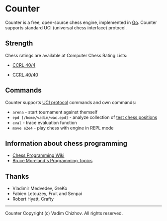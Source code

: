 # Counter
Counter is a free, open-source chess engine, implemented in [Go](https://golang.org/).
Counter supports standard UCI (universal chess interface) protocol.

## Strength

Chess ratings are available at Computer Chess Rating Lists:
- [CCRL 40/4](http://www.computerchess.org.uk/ccrl/404/cgi/compare_engines.cgi?family=Counter&print=Rating+list&print=Results+table&print=LOS+table&print=Ponder+hit+table&print=Eval+difference+table&print=Comopp+gamenum+table&print=Overlap+table&print=Score+with+common+opponents)

- [CCRL 40/40](http://www.computerchess.org.uk/ccrl/4040/cgi/compare_engines.cgi?family=Counter&print=Rating+list&print=Results+table&print=LOS+table&print=Ponder+hit+table&print=Eval+difference+table&print=Comopp+gamenum+table&print=Overlap+table&print=Score+with+common+opponents)

## Commands
Counter supports [UCI protocol](http://www.shredderchess.com/chess-info/features/uci-universal-chess-interface.html) commands and own commands:
+ `arena` - start tournament against themself
+ `epd [/home/vadim/wac.epd]` - analyze collection of [test chess positions](https://www.chessprogramming.org/Win_at_Chess)
+ `eval` - trace evaluation function
+ `move e2e4` - play chess with engine in REPL mode

## Information about chess programming
+ [Chess Programming Wiki](https://www.chessprogramming.org)
+ [Bruce Moreland's Programming Topics](https://web.archive.org/web/20071026090003/http://www.brucemo.com/compchess/programming/index.htm)

## Thanks
+ Vladimir Medvedev, GreKo
+ Fabien Letouzey, Fruit and Senpai
+ Robert Hyatt, Crafty

---------------------------------------------------------------

Counter Copyright (c) Vadim Chizhov. All rights reserved.

